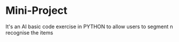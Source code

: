 # Mini-Project
It's an AI basic code exercise in PYTHON to allow users to segment n recognise the items
